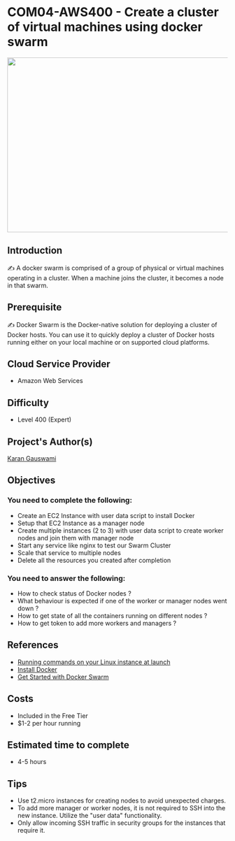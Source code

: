 # COM04-AWS400 - Create a cluster of virtual machines using docker swarm

<p align="center" >
<img src="https://user-images.githubusercontent.com/69337392/177027792-1868ce70-6920-47fa-82c7-6fd7c49ce44e.jpeg" height="400" width="800" ></p>

## Introduction

✍️ A docker swarm is comprised of a group of physical or virtual machines operating in a cluster. When a machine joins the cluster, it becomes a node in that swarm.

## Prerequisite

✍️ Docker Swarm is the Docker-native solution for deploying a cluster of Docker hosts. You can use it to quickly deploy a cluster of Docker hosts running either on your local machine or on supported cloud platforms.

## Cloud Service Provider

- Amazon Web Services

## Difficulty

- Level 400 (Expert)

## Project's Author(s)

[Karan Gauswami](https://github.com/KaranGauswami)

## Objectives

### You need to complete the following:

- Create an EC2 Instance with user data script to install Docker
- Setup that EC2 Instance as a manager node
- Create multiple instances (2 to 3) with user data script to create worker nodes and join them with manager node
- Start any service like nginx to test our Swarm Cluster
- Scale that service to multiple nodes
- Delete all the resources you created after completion

### You need to answer the following:

- How to check status of Docker nodes ?
- What behaviour is expected if one of the worker or manager nodes went down ?
- How to get state of all the containers running on different nodes ?
- How to get token to add more workers and managers ?

## References

- [Running commands on your Linux instance at launch](https://docs.aws.amazon.com/AWSEC2/latest/UserGuide/user-data.html)
- [Install Docker](https://docs.docker.com/engine/install/ubuntu/)
- [Get Started with Docker Swarm](https://docs.docker.com/engine/swarm/swarm-tutorial)

## Costs

- Included in the Free Tier
- \$1-2 per hour running

## Estimated time to complete

- 4-5 hours

## Tips

- Use t2.micro instances for creating nodes to avoid unexpected charges.
- To add more manager or worker nodes, it is not required to SSH into the new instance. Utilize the "user data" functionality.
- Only allow incoming SSH traffic in security groups for the instances that require it.
